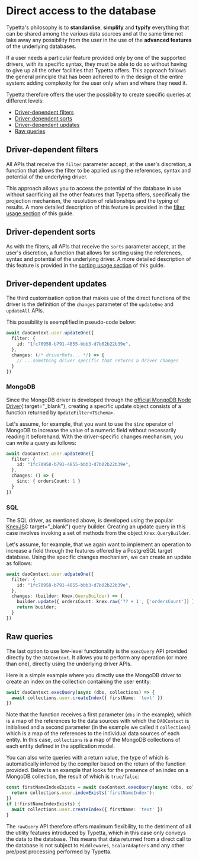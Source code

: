 # Direct access to the database

Typetta's philosophy is to **standardise**, **simplify** and **typify** everything that can be shared among the various data sources and at the same time not take away any possibility from the user in the use of the **advanced features** of the underlying databases.

If a user needs a particular feature provided only by one of the supported drivers, with its specific syntax, they must be able to do so without having to give up all the other facilities that Typetta offers. This approach follows the general principle that has been adhered to in the design of the entire system: adding complexity for the user only when and where they need it.

Typetta therefore offers the user the possibility to create specific queries at different levels:
  - [Driver-dependent filters](#driver-dependent-filters)
  - [Driver-dependent sorts](#driver-dependent-sorts)
  - [Driver-dependent updates](#driver-dependent-updates)
  - [Raw queries](#raw-queries)

## Driver-dependent filters

All APIs that receive the `filter` parameter accept, at the user's discretion, a function that allows the filter to be applied using the references, syntax and potential of the underlying driver.

This approach allows you to access the potential of the database in use without sacrificing all the other features that Typetta offers, specifically the projection mechanism, the resolution of relationships and the typing of results. A more detailed description of this feature is provided in the [filter usage section](filters#advanced-driver-dependent-filters) of this guide.

## Driver-dependent sorts

As with the filters, all APIs that receive the `sorts` parameter accept, at the user's discretion, a function that allows for sorting using the references, syntax and potential of the underlying driver. A more detailed description of this feature is provided in the [sorting usage section](sorts#advanced-driver-dependent-sorts) of this guide.

## Driver-dependent updates

The third customisation option that makes use of the direct functions of the driver is the definition of the `changes` parameter of the `updateOne` and `updateAll` APIs.

This possibility is exemplified in pseudo-code below:
```typescript
await daoContext.user.updateOne({
  filter: {
    id: "1fc70958-b791-4855-bbb3-d7b02b22b39e",
  },
  changes: (/* driverRefs... */) => {
    // ...something driver specific that returns a driver changes
  }
})
```

### MongoDB

Since the MongoDB driver is developed through the [official MongoDB Node Driver](https://docs.mongodb.com/drivers/node/current/){:target="_blank"}, creating a specific update object consists of a function returned by `UpdateFilter<TSchema>`.

Let's assume, for example, that you want to use the `$inc` operator of MongoDB to increase the value of a numeric field without necessarily reading it beforehand. With the driver-specific changes mechanism, you can write a query as follows:

```typescript
await daoContext.user.updateOne({
  filter: {
    id: "1fc70958-b791-4855-bbb3-d7b02b22b39e",
  },
  changes: () => {
    $inc: { ordersCount: 1 }
  }
})
```

### SQL

The SQL driver, as mentioned above, is developed using the popular [KnexJS](https://knexjs.org/){: target="_blank"} query builder. Creating an update query in this case involves invoking a set of methods from the object `Knex.QueryBuilder`.

Let's assume, for example, that we again want to implement an operation to increase a field through the features offered by a PostgreSQL target database. Using the specific changes mechanism, we can create an update as follows:

```typescript
await daoContext.user.udpateOne({
  filter: {
    id: "1fc70958-b791-4855-bbb3-d7b02b22b39e",
  },
  changes: (builder: Knex.QueryBuilder) => {
    builder.update({ ordersCount: knex.raw('?? + 1', ['ordersCount']) })
    return builder;
  }
})
```

## Raw queries

The last option to use low-level functionality is the `execQuery` API provided directly by the `DAOContext`. It allows you to perform any operation (or more than one), directly using the underlying driver APIs.

Here is a simple example where you directly use the MongoDB driver to create an index on the collection containing the user entity:
```typescript
await daoContext.execQuery(async (dbs, collections) => {
  await collections.user.createIndex({ firstName: 'text' })
})
```

Note that the function receives a first parameter (`dbs` in the example), which is a map of the references to the data sources with which the `DAOContext` is initialised and a second parameter (in the example we called it `collections`) which is a map of the references to the individual data sources of each entity. In this case, `collections` is a map of the MongoDB collections of each entity defined in the application model.

You can also write queries with a return value, the type of which is automatically inferred by the compiler based on the return of the function provided. Below is an example that looks for the presence of an index on a MongoDB collection, the result of which is `true/false`:

```typescript
const firstNameIndexExists = await daoContext.execQuery(async (dbs, collections) => {
  return collections.user.indexExists('firstNameIndex');
})
if (!firstNameIndexExists) {
  await collections.user.createIndex({ firstName: 'text' })
}
```

The `rawQuery` API therefore offers maximum flexibility, to the detriment of all the utility features introduced by Typetta, which in this case only conveys the data to the database. This means that data returned from a direct call to the database is not subject to `Middlewares`, `ScalarAdapters` and any other pre/post processing performed by Typetta.

